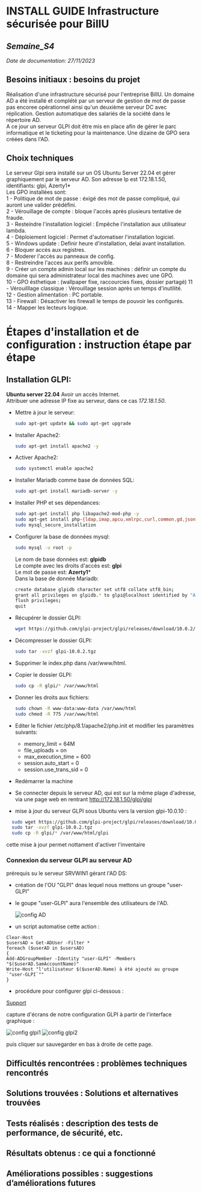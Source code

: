# **INSTALL GUIDE Infrastructure sécurisée pour BillU**
## _Semaine_S4_
_Date de documentation: 27/11/2023_

## **Besoins initiaux : besoins du projet**

Réalisation d'une infrastructure sécurisé pour l'entreprise BillU. Un domaine AD a été installé et complété par un serveur de gestion de mot de passe pas encoree opérationnel ainsi qu'un deuxième serveur DC avec réplication. Gestion automatique des salariés de la société dans le répertoire AD.   
A ce jour un serveur GLPI doit être mis en place afin de gérer le parc informatique et le ticketing pour la maintenance. Une dizaine de GPO sera créées dans l'AD.

## **Choix techniques**

Le serveur Glpi sera installé sur un OS Ubuntu Server 22.04 et gérer graphiquement par le serveur AD. Son adresse Ip est 172.18.1.50, identifiants: glpi, Azerty1*   
Les GPO installées sont:  
1 - Politique de mot de passe : éxigé des mot de passe compliqué, qui auront une valider prédéfini.   
2 - Vérouillage de compte : bloque l'accès après plusieurs tentative de fraude.  
3 - Resteindre l'installation logiciel : Empêche l'installation aux utilisateur lambda.  
4 - Déploiement logiciel : Permet d'automatiser l'installation logiciel.  
5 - Windows update : Definir heure d'installation, delai avant installation.  
6 - Bloquer accès aux registres.  
7 - Moderer l'accès au panneaux de config.   
8 - Restreindre l'acces aux perifs amovible.  
9 - Créer un compte admin local sur les machines : définir un compte du domaine qui sera administrateur local des machines avec une GPO.  
10 - GPO ésthetique : (wallpaper fixe, raccourcies fixes, dossier partagé)
11 - Vérouilllage classique : Vérouillage session après un temps d'inutilité.  
12 - Gestion alimentation : PC portable.  
13 - Firewall : Désactiver les firewall le temps de pouvoir les configurés.  
14 - Mapper les lecteurs logique.  


# **Étapes d'installation et de configuration : instruction étape par étape**
 ## Installation GLPI:
 **Ubuntu server 22.04** 
 Avoir un accès Internet.  
 Attribuer une adresse IP fixe au serveur, dans ce cas _172.18.1.50_.  
 - Mettre à jour le serveur:
   ```bash
   sudo apt-get update && sudo apt-get upgrade
   ```
- Installer Apache2:
  ```bash
  sudo apt-get install apache2 -y
  ```
- Activer Apache2:
  ```bash
  sudo systemctl enable apache2
  ```
- Installer Mariadb comme base de données SQL:
  ```bash
  sudo apt-get install mariadb-server -y
  ```
- Installer PHP et ses dépendances:
  ```bash
  sudo apt-get install php libapache2-mod-php -y
  sudo apt-get install php-{ldap,imap,apcu,xmlrpc,curl,common,gd,json,mbstring,mysql,xml,intl,zip,bz2}
  sudo mysql_secure_installation
  ```
- Configurer la base de données mysql:
  ```bash
  sudo mysql -u root -p
  ```
  Le nom de base données est: **glpidb**  
  Le compte avec les droits d'accès est: **glpi**  
  Le mot de passe est: **Azerty1***  
  Dans la base de donnée Mariadb:
  ```bash
  create database glpidb character set utf8 collate utf8_bin;
  grant all privileges on glpidb.* to glpi@localhost identified by "Azerty1*";
  flush privileges;
  quit
  ```
- Récupérer le dossier GLPI:  
  ```bash
  wget https://github.com/glpi-project/glpi/releases/download/10.0.2/glpi-10.0.2.tgz
  ```
- Décompresser le dossier GLPI:  
  ```bash
  sudo tar -xvzf glpi-10.0.2.tgz
  ```
- Supprimer le index.php dans /var/www/html.
- Copier le dossier GLPI:
  ```bash
  sudo cp -R glpi/* /var/www/html
  ```
- Donner les droits aux fichiers:
  ```bash
  sudo chown -R www-data:www-data /var/www/html
  sudo chmod -R 775 /var/www/html
  ```
- Editer le fichier /etc/php/8.1/apache2/php.init et modifier les paramètres suivants:
  - memory_limit = 64M
  - file_uploads = on
  - max_execution_time = 600
  - session.auto_start = 0
  - session.use_trans_sid = 0
- Redémarrer la machine
- Se connecter depuis le serveur AD, qui est sur la même plage d'adresse, via une page web en rentrant http://172.18.1.50/glpi/glpi

- mise à jour du serveur GLPI sous Ubuntu vers la version glpi-10.0.10 :
```bash
  sudo wget https://github.com/glpi-project/glpi/releases/download/10.0.10/glpi-10.0.10.tgz
  sudo tar -xvzf glpi-10.0.2.tgz
  sudo cp -R glpi/* /var/www/html/glpi
  ```
cette mise à jour permet nottament d'activer l'inventaire

### **Connexion du serveur GLPI au serveur AD**

prérequis su le serveur SRVWIN1 gérant l'AD DS:
- création de l'OU "GLPI" dnas lequel nous mettons un groupe "user-GLPI"
- le goupe "user-GLPI" aura l'ensemble des utilisateurs de l'AD.
  
  ![config AD](https://github.com/Bilal-Aldimashq/TSSR-Projet3-Groupe_2-BuildYourInfra/assets/146104077/dc933138-c3db-4f36-841b-57bc7be32d99)

- un script automatise cette action :

```batch
Clear-Host
$usersAD = Get-ADUser -Filter *
foreach ($userAD in $usersAD)
{
Add-ADGroupMember -Identity "user-GLPI" -Members "$($userAD.SamAccountName)"
Write-Host "l'utilisateur $($userAD.Name) à été ajouté au groupe `"user-GLPI`""
}
```

- procédure pour configurer glpi ci-dessous :
  
[Support](https://remiflandrois.fr/2022/09/12/glpi-connexion-active-directory/)

capture d'écrans de notre configuration GLPI à partir de l'interface graphique :

![config glpi1](https://github.com/Bilal-Aldimashq/TSSR-Projet3-Groupe_2-BuildYourInfra/assets/146104077/e64c2ce2-9a86-4497-af35-29bb36c6c744)
![config glpi2](https://github.com/Bilal-Aldimashq/TSSR-Projet3-Groupe_2-BuildYourInfra/assets/146104077/84616bbe-f17c-4eb8-ba42-764a51ded0ff)

puis cliquer sur sauvegarder en bas à droite de cette page.
 
## **Difficultés rencontrées : problèmes techniques rencontrés**



## **Solutions trouvées : Solutions et alternatives trouvées**



## **Tests réalisés : description des tests de performance, de sécurité, etc.**



## **Résultats obtenus : ce qui a fonctionné**



## **Améliorations possibles : suggestions d’améliorations futures**

